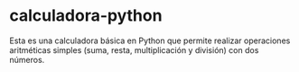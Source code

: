 # calculadora-python
Esta es una calculadora básica en Python que permite realizar operaciones aritméticas simples (suma, resta, multiplicación y división) con dos números.
